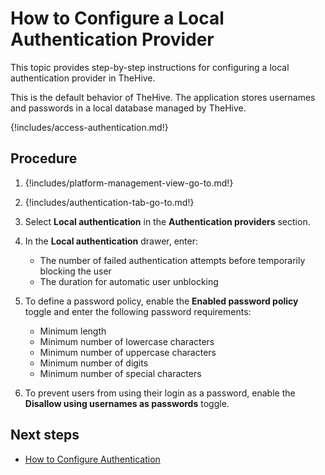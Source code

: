 # How to Configure a Local Authentication Provider

This topic provides step-by-step instructions for configuring a local authentication provider in TheHive.

This is the default behavior of TheHive. The application stores usernames and passwords in a local database managed by TheHive.

{!includes/access-authentication.md!}

## Procedure

1. {!includes/platform-management-view-go-to.md!}

2. {!includes/authentication-tab-go-to.md!}

3. Select **Local authentication** in the **Authentication providers** section.

4. In the **Local authentication** drawer, enter:

    * The number of failed authentication attempts before temporarily blocking the user
    * The duration for automatic user unblocking

5. To define a password policy, enable the **Enabled password policy** toggle and enter the following password requirements:

    * Minimum length
    * Minimum number of lowercase characters
    * Minimum number of uppercase characters
    * Minimum number of digits
    * Minimum number of special characters

6. To prevent users from using their login as a password, enable the **Disallow using usernames as passwords** toggle.

## Next steps

* [How to Configure Authentication](configure-authentication.md)